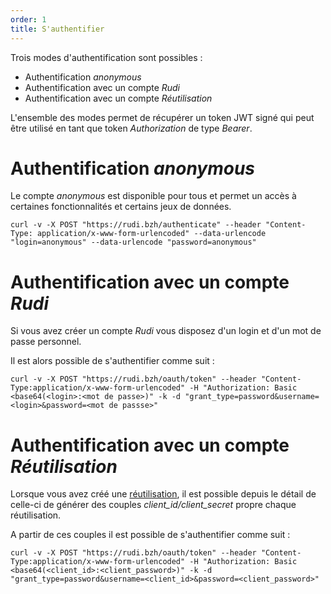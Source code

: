 ```yaml
---
order: 1
title: S'authentifier 
---
```


Trois modes d'authentification sont possibles :

* Authentification *anonymous*
* Authentification avec un compte *Rudi*
* Authentification avec un compte *Réutilisation*

L'ensemble des modes permet de récupérer un token JWT signé qui peut être utilisé en tant que token *Authorization* de type *Bearer*.

# Authentification *anonymous*

Le compte *anonymous* est disponible pour tous et permet un accès à certaines fonctionnalités et certains jeux de données.

```
curl -v -X POST "https://rudi.bzh/authenticate" --header "Content-Type: application/x-www-form-urlencoded" --data-urlencode "login=anonymous" --data-urlencode "password=anonymous"
```

# Authentification avec un compte *Rudi*

Si vous avez créer un compte *Rudi* vous disposez d'un login et d'un mot de passe personnel.

Il est alors possible de s'authentifier comme suit :

```
curl -v -X POST "https://rudi.bzh/oauth/token" --header "Content-Type:application/x-www-form-urlencoded" -H "Authorization: Basic <base64(<login>:<mot de passe>)" -k -d "grant_type=password&username=<login>&password=<mot de passse>" 
```

# Authentification avec un compte *Réutilisation*

Lorsque vous avez créé une [réutilisation](../_glossaire/concepts-rudi.md), il est possible depuis le détail de celle-ci de générer des couples *client_id/client_secret* propre chaque réutilisation.

A partir de ces couples il est possible de s'authentifier comme suit :

```
curl -v -X POST "https://rudi.bzh/oauth/token" --header "Content-Type:application/x-www-form-urlencoded" -H "Authorization: Basic <base64(<client_id>:<client_password>)" -k -d "grant_type=password&username=<client_id>&password=<client_password>" 
```
